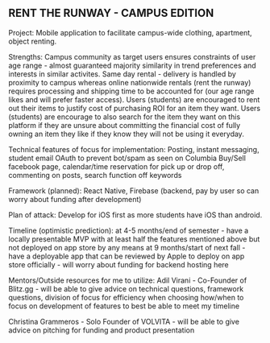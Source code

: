 ## RENT THE RUNWAY - CAMPUS EDITION

Project: Mobile application to facilitate campus-wide clothing, apartment, object renting.

Strengths: 
Campus community as target users ensures constraints of user age range - almost guaranteed majority similarity in trend preferences and interests in similar activites. Same day rental - delivery is handled by proximity to campus whereas online nationwide rentals (rent the runway) requires processing and shipping time to be accounted for (our age range likes and will prefer faster access). Users (students) are encouraged to rent out their items to justify cost of purchasing ROI for an item they want. Users (students) are encourage to also search for the item they want on this platform if they are unsure about committing the financial cost of fully owning an item they like if they know they will not be using it everyday. 

Technical features of focus for implementation: 
Posting, instant messaging, student email OAuth to prevent bot/spam as seen on Columbia Buy/Sell facebook page, calendar/time reservation for pick up or drop off, commenting on posts, search function off keywords

Framework (planned):
React Native, Firebase (backend, pay by user so can worry about funding after development)

Plan of attack:
Develop for iOS first as more students have iOS than android. 

Timeline (optimistic prediction):
at 4-5 months/end of semester - have a locally presentable MVP with at least half the features mentioned above but not deployed on app store by any means
at 9 months/start of next fall - have a deployable app that can be reviewed by Apple to deploy on app store officially - will worry about funding for backend hosting here

Mentors/Outside resources for me to utilize:
Adil Virani - Co-Founder of Blitz.gg - will be able to give advice on technical questions, framework questions, division of focus for efficiency when choosing how/when to focus on development of features to best be able to meet my timeline

Christina Grammeros - Solo Founder of VOLVITA - will be able to give advice on pitching for funding and product presentation




